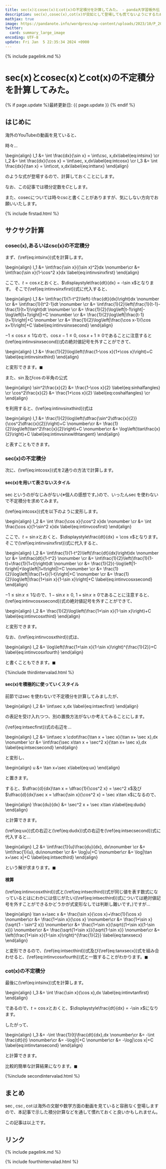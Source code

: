 ```yaml
---
title: sec(x)とcosec(x)とcot(x)の不定積分を計算してみた。 - panda大学習帳外伝
description: sec(x),cosec(x),cot(x)が突如として登場しても慌てないようにするための心の備え的な記事という名の落書きです。
mathjax: true
image: https://pandanote.info/wordpress/wp-content/uploads/2023/10/P_20230924_161752-scaled.jpg
twitter: 
  card: summary_large_image
encoding: UTF-8
update: Fri Jan  5 22:35:34 2024 +0900
---
```

{% include pagelink.md %}
# sec(x)とcosec(x)とcot(x)の不定積分を計算してみた。
{% if page.update %}最終更新日: {{ page.update }} {% endif %}
## はじめに
海外のYouTubeの動画を見ていると、

時々…

\begin{align}
I_1 &= \int \frac{dx}{\sin x} = \int\csc\, x\,dx\label{eq:intsinx} \cr
I_2 &= \int \frac{dx}{\cos x} = \int\sec\, x\,dx\label{eq:intcosx} \cr
I_3 &= \int \frac{dx}{\tan x} = \int\cot\, x\,dx\label{eq:inttanx}
\end{align}

のような式が登場するので、計算しておくことにします。

なお、この記事では積分定数を$C$とします。

また、cosecについては時々cscと書くことがありますが、気にしない方向でお願いいたします。

{% include firstad.html %}
## サクサク計算
### cosec(x),あるいはcsc(x)の不定積分
まず、(\ref{eq:intsinx})式を計算します。

\begin{align}
  I_1 &= \int\frac{\sin x}{(\sin x)^2}dx \nonumber\cr
  &= \int\frac{\sin x}{1-\cos^2 x}dx \label{eq:intinvsinxfirst}
\end{align}

ここで、$t=\cos x$とおくと、$\displaystyle\frac{dt}{dx} = -\sin x$となります。
そこで(\ref{eq:intinvsinxfirst})式に代入すると、

\begin{align}
  I_1 &= \int\frac{1}{1-t^2}\left(-\frac{dt}{dx}\right)dx \nonumber \cr
  &= \int\frac{1}{t^2-1}dt \nonumber \cr
  &= \int\frac{1}{2}\left(\frac{1}{t-1}-\frac{1}{t+1}\right)dt \nonumber \cr
  &= \frac{1}{2}(\log\left|t-1\right|-\log\left|t+1\right|)+C \nonumber \cr
  &= \frac{1}{2}\log\left|\frac{t-1}{t+1}\right|+C \nonumber \cr
  &= \frac{1}{2}\log\left|\frac{\cos x-1}{\cos x+1}\right|+C \label{eq:intinvsinxsecond}
\end{align}

$-1 \le \cos x \le 1$なので、$\cos x-1 \le 0$, $\cos x+1 \ge 0$であることに注意すると(\ref{eq:intinvsinxsecond})式の絶対値記号を外すことができて、

\begin{align}
I_1 &= \frac{1}{2}\log\left(\frac{1-\cos x}{1+\cos x}\right)+C \label{eq:intinvsinxthird}
\end{align}

と変形できます。$\blacksquare$

また、$\sin$及び$\cos$の半角の公式

\begin{align}
\sin^2\frac{x}{2} &= \frac{1-\cos x}{2} \label{eq:sinhalfangles} \cr
\cos^2\frac{x}{2} &= \frac{1+\cos x}{2} \label{eq:coshalfangles} \cr
\end{align}

を利用すると、(\ref{eq:intinvsinxthird})式は

\begin{align}
I_1 &= \frac{1}{2}\log\left(\dfrac{\sin^2\dfrac{x}{2}}{\cos^2\dfrac{x}{2}}\right)+C \nonumber\cr
&= \frac{1}{2}\log\left(\tan^2\frac{x}{2}\right)+C \nonumber\cr
&= \log\left(\tan\frac{x}{2}\right)+C \label{eq:intinvsinxwithtangent}
\end{align}

と表すこともできます。
### sec(x)の不定積分
次に、(\ref{eq:intcosx})式を2通りの方法で計算します。
#### sec(x)を用いて表さないスタイル
$\sec$というのがなじみがない(※個人の感想です。)ので、いったん$\sec$を使わないで不定積分を求めてみます。

(\ref{eq:intcosx})式を以下のように変形します。

\begin{align}
  I_2 &= \int \frac{\cos x}{\cos^2 x}dx \nonumber \cr
  &= \int \frac{\cos x}{1-\sin^2 x}dx \label{eq:intinvcosfirst}
\end{align}

ここで、$t=\sin x$とおくと、$\displaystyle\frac{dt}{dx} = \cos x$となります。
そこで(\ref{eq:intinvsinxfirst})式に代入すると、

\begin{align}
I_2 &= \int\frac{1}{1-t^2}\left(\frac{dt}{dx}\right)dx \nonumber \cr
  &= \int\frac{dt}{1-t^2} \nonumber \cr
  &= \int\frac{1}{2}\left(\frac{1}{1-t}+\frac{1}{1+t}\right)dt \nonumber \cr
  &= \frac{1}{2}(-\log\left|1-t\right|+\log\left|1+t\right|)+C \nonumber \cr
  &= \frac{1}{2}\log\left|\frac{1+t}{1-t}\right|+C \nonumber \cr
  &= \frac{1}{2}\log\left|\frac{1+\sin x}{1-\sin x}\right|+C \label{eq:intinvcosxsecond}
\end{align}

$-1 \le \sin x \le 1$なので、$1-\sin x \ge 0$, $1+\sin x \ge 0$であることに注意すると、(\ref{eq:intinvcosxsecond})式の絶対値記号を外すことができて、

\begin{align}
I_2 &= \frac{1}{2}\log\left(\frac{1+\sin x}{1-\sin x}\right)+C \label{eq:intinvcosxthird}
\end{align}

と変形できます。

なお、(\ref{eq:intinvcosxthird})式は、

\begin{align}
I_2 &= \log\left(\frac{1+\sin x}{1-\sin x}\right)^{\frac{1}{2}}+C \label{eq:intinvcosxfourth}
\end{align}

と書くこともできます。$\blacksquare$

{%include thirdintervalad.html %}
#### sec(x)を積極的に使っていくスタイル
前節では$\sec$を使わないで不定積分を計算してみましたが、

\begin{align}
I_2 &= \int\sec x\,dx \label{eq:intsecfirst}
\end{align}

の表記を受け入れつつ、別の置換方法がないか考えてみることにします。

{\ref{eq:intsecfirst})式の右辺を…

\begin{align}
   I_2 &= \int\sec x \cdot\frac{\tan x + \sec x}{\tan x+ \sec x}\,dx \nonumber \cr
   &= \int\frac{\sec x\tan x + \sec^2 x}{\tan x+ \sec x}\,dx \label{eq:intsecsecond}
\end{align}

と変形し、

\begin{align}
u &= \tan x+\sec x\label{eq:ux}
\end{align}

と置きます。

すると、$\dfrac{d}{dx}\tan x = \dfrac{1}{\cos^2 x} = \sec^2 x$及び$\dfrac{d}{dx}\sec x = \dfrac{\sin x}{\cos^2 x} = \sec x\tan x$になるので、

\begin{align}
\frac{du}{dx} &= \sec^2 x + \sec x\tan x\label{eq:dudx}
\end{align}

と計算できます。

(\ref{eq:ux})式の右辺と(\ref{eq:dudx})式の右辺を(\ref{eq:intsecsecond})式に代入すると…

\begin{align}
  I_2 &= \int\frac{1}{u}\frac{du}{dx}\, dx\nonumber \cr
  &= \int\frac{1}{u}\, du\nonumber \cr
  &= \log|u|+C \nonumber\cr
  &= \log|\tan x+\sec x|+C \label{eq:intsecthird}
\end{align}

という解が求まります。$\blacksquare$
#### 検算
(\ref{eq:intinvcosxthird})式と(\ref{eq:intsecthird})式が同じ値を表す数式になっているとはにわかには信じがたい((\ref{eq:intsecthird})式については絶対値記号を外すことができるかどうかが式変形なしでは判断し難いです。)ですが…

\begin{align}
  \tan x+\sec x &= \frac{\sin x}{\cos x}+\frac{1}{\cos x} \nonumber\cr
  &= \frac{1+\sin x}{\cos x} \nonumber\cr
  &= \frac{1+\sin x}{\sqrt{1 - \sin^2 x}} \nonumber\cr
  &= \frac{1+\sin x}{\sqrt{(1+\sin x)(1-\sin x)}} \nonumber\cr
  &= \frac{\sqrt{1+\sin x}}{\sqrt{1-\sin x}} \nonumber\cr
  &= \left(\frac{1+\sin x}{1-\sin x}\right)^{\frac{1}{2}} \label{eq:tanxsecx}
\end{align}

と変形できるので、(\ref{eq:intsecthird})式及び(\ref{eq:tanxsecx})式を組み合わせると、(\ref{eq:intinvcosxfourth})式と一致することがわかります。$\blacksquare$
### cot(x)の不定積分
最後に(\ref{eq:intsinx})式を計算します。

\begin{align}
I_3 &= \int \frac{\sin x}{\cos x}\,dx \label{eq:intinvtanfirst}
\end{align}

であるので、$t = \cos x$とおくと、$\displaystyle\frac{dt}{dx} = -\sin x$になります。

したがって、

\begin{align}
  I_3 &= -\int \frac{1}{t}\frac{dt}{dx}\,dx \nonumber\cr
  &= -\int \frac{dt}{t} \nonumber\cr
  &= -\log|t|+C \nonumber\cr
  &= -\log|\cos x|+C \label{eq:intinvtansecond}
\end{align}

と計算できます。

比較的簡単な計算結果になります。$\blacksquare$

{%include secondintervalad.html %}
## まとめ
$\sec$, $\csc$, $\cot$は海外の文献や数学方面の動画を見ていると容赦なく登場しますので、本記事で示した積分計算などを通して慣れておくと良いかもしれません。

この記事は以上です。
## リンク
{% include pagelink.md %}

{% include fourthintervalad.html %}
